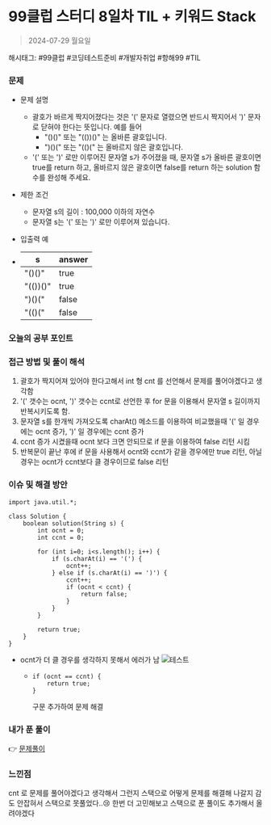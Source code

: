 # 99클럽 스터디 8일차 TIL + 키워드 Stack
> 2024-07-29 월요일

해시태그: #99클럽 #코딩테스트준비 #개발자취업 #항해99 #TIL

### 문제
+ 문제 설명
    + 괄호가 바르게 짝지어졌다는 것은 '(' 문자로 열렸으면 반드시 짝지어서 ')' 문자로 닫혀야 한다는 뜻입니다. 예를 들어
      + "()()" 또는 "(())()" 는 올바른 괄호입니다.
      + ")()(" 또는 "(()(" 는 올바르지 않은 괄호입니다.
    + '(' 또는 ')' 로만 이루어진 문자열 s가 주어졌을 때, 문자열 s가 올바른 괄호이면 true를 return 하고, 올바르지 않은 괄호이면 false를 return 하는 solution 함수를 완성해 주세요.

+ 제한 조건
    + 문자열 s의 길이 : 100,000 이하의 자연수
    + 문자열 s는 '(' 또는 ')' 로만 이루어져 있습니다.

+ 입출력 예
+ | s        | answer |
  |----------|--------|
  | "()()"   | true   |
  | "(())()" | true   |
  | ")()("   | false  |
  | "(()("   | false  |

### 오늘의 공부 포인트


### 접근 방법 및 풀이 해석
1. 괄호가 짝지어져 있어야 한다고해서 int 형 cnt 를 선언해서 문제를 풀어야겠다고 생각함
2. '(' 갯수는 ocnt, ')' 갯수는 ccnt로 선언한 후 for 문을 이용해서 문자열 s 길이까지 반복시키도록 함.
3. 문자열 s를 한개씩 가져오도록 charAt() 메소드를 이용하여 비교했을때 '(' 일 경우에는 ocnt 증가, ')' 일 경우에는 ccnt 증가
4. ccnt 증가 시켰을때 ocnt 보다 크면 안되므로 if 문을 이용하여 false 리턴 시킴
5. 반복문이 끝난 후에 if 문을 사용해서 ocnt와 ccnt가 같을 경우에만 true 리턴, 아닐 경우는 ocnt가 ccnt보다 클 경우이므로 false 리턴

### 이슈 및 해결 방안
```
import java.util.*;

class Solution {
    boolean solution(String s) {
        int ocnt = 0;
        int ccnt = 0;
        
        for (int i=0; i<s.length(); i++) {
            if (s.charAt(i) == '(') {
                ocnt++;
            } else if (s.charAt(i) == ')') {
                ccnt++;
                if (ocnt < ccnt) {
                    return false;
                }
            }
        }

        return true;
    }
}
```
+ ocnt가 더 클 경우를 생각하지 못해서 에러가 남
![테스트](https://github.com/user-attachments/assets/7ab0b007-e0ed-4c1d-bd8d-bcf28d1bf452)
  + ```
    if (ocnt == ccnt) {
        return true;
    }
    ```
    구문 추가하여 문제 해결

### 내가 푼 풀이
👉 [문제풀이](https://github.com/subbangE/codingTest-study/blob/master/src/day_8/stack2.java)

### 느낀점
cnt 로 문제를 풀어야겠다고 생각해서 그런지 스택으로 어떻게 문제를 해결해 나갈지 감도 안잡혀서 스택으로 못풀었다..😢 한번 더 고민해보고 스택으로 푼 풀이도 추가해서 올려야겠다
